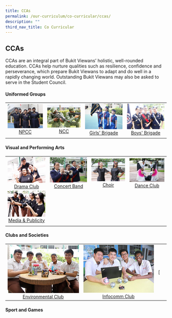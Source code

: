 ```yaml
---
title: CCAs
permalink: /our-curriculum/co-curricular/ccas/
description: ""
third_nav_title: Co Curricular
---
```

## CCAs

CCAs are an integral part of Bukit Viewans’ holistic, well-rounded education. CCAs help nurture qualities such as resilience, confidence and perseverance, which prepare Bukit Viewans to adapt and do well in a rapidly changing world. Outstanding Bukit Viewans may also be asked to serve in the Student Council.

#### Uniformed Groups
| | | | |
| --- | --- | --- | --- |
| [![](/images/npcc.jpg) <center> NPCC </center>](/our-curriculum/co-curricular/ccas/uniformed-groups/npcc) | [![](/images/ncc.jpg) <center> NCC </center>](/our-curriculum/co-curricular/ccas/uniformed-groups/ncc) | [![](/images/girl%20brigade.jpg) <center> Girls' Brigade </center>](/our-curriculum/co-curricular/ccas/uniformed-groups/girls-brigade) | [![](/images/boy%20brigade.jpg) <center> Boys' Brigade </center>](/our-curriculum/co-curricular/ccas/uniformed-groups/boys-brigade) |
| | | | |

#### Visual and Performing Arts
| | | | |
| --- | --- | --- | --- |
| [![](/images/drama.jpg) <center> Drama Club </center>](/our-curriculum/co-curricular/ccas/visual-and-performing-arts/drama-club) | [![](/images/concert.jpg) <center> Concert Band </center>](/our-curriculum/co-curricular/ccas/visual-and-performing-arts/concert-band) | [![](/images/choir.jpg) <center> Choir </center>](/our-curriculum/co-curricular/ccas/visual-and-performing-arts/choir) | [![](/images/dance.jpg) <center> Dance Club </center>](/our-curriculum/co-curricular/ccas/visual-and-performing-arts/dance-club) |
| [![](/images/media.jpg) <center> Media & Publicity </center>](/our-curriculum/co-curricular/ccas/visual-and-performing-arts/media-n-publicity)| | | | 
| | | | | 

#### Clubs and Societies 
| | | | |
| --- | --- | --- | --- |
| [![](/images/environmental.jpg) <center> Environmental Club </center>](/our-curriculum/co-curricular/ccas/clubs-and-societies/environmental-club) | [ ![](/images/infocomm.jpg) <center> Infocomm Club </center>](/our-curriculum/co-curricular/ccas/clubs-and-societies/infocomm-club) | [
#### Sport and Games